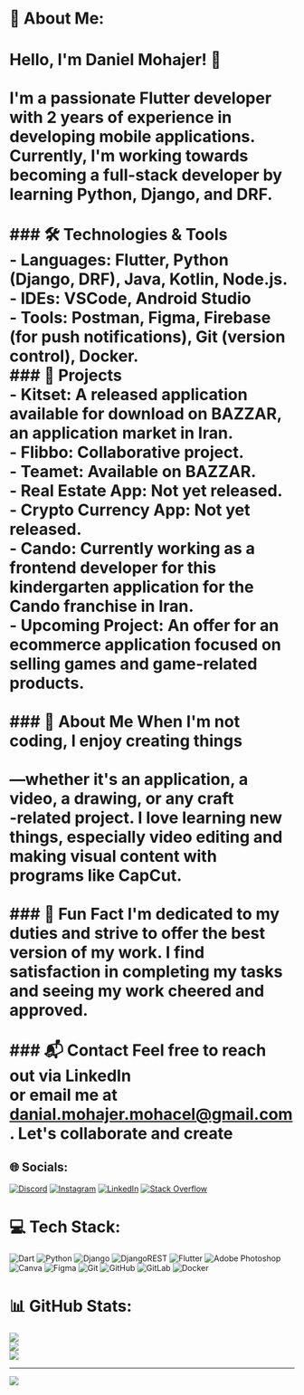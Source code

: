 # 💫 About Me:
# Hello, I'm Daniel Mohajer! 👋<br><br>I'm a passionate Flutter developer with 2 years of experience in developing mobile applications.<br>Currently, I'm working towards becoming a full-stack developer by learning Python, Django, and DRF.<br><br>### 🛠️ Technologies & Tools<br>- Languages: Flutter, Python (Django, DRF), Java, Kotlin, Node.js.<br>- IDEs: VSCode, Android Studio <br>- Tools: Postman, Figma, Firebase (for push notifications), Git (version control), Docker.<br>### 🚀 Projects <br>- Kitset: A released application available for download on BAZZAR, an application market in Iran. <br>- Flibbo: Collaborative project. <br>- Teamet: Available on BAZZAR. <br>- Real Estate App: Not yet released. <br>- Crypto Currency App: Not yet released. <br>- Cando: Currently working as a frontend developer for this kindergarten application for the Cando franchise in Iran. <br>- Upcoming Project: An offer for an ecommerce application focused on selling games and game-related products. <br><br>### 🌱 About Me When I'm not coding, I enjoy creating things<br><br>—whether it's an application, a video, a drawing, or any craft<br>-related project. I love learning new things, especially video editing and making visual content with programs like CapCut.<br><br>### 🎉 Fun Fact I'm dedicated to my duties and strive to offer the best version of my work. I find satisfaction in completing my tasks and seeing my work cheered and approved. <br><br>### 📬 Contact Feel free to reach out via LinkedIn <br>or email me at danial.mohajer.mohacel@gmail.com. Let's collaborate and create


## 🌐 Socials:
[![Discord](https://img.shields.io/badge/Discord-%237289DA.svg?logo=discord&logoColor=white)](https://discord.gg/diablo6964) [![Instagram](https://img.shields.io/badge/Instagram-%23E4405F.svg?logo=Instagram&logoColor=white)](https://instagram.com/dannymohajer) [![LinkedIn](https://img.shields.io/badge/LinkedIn-%230077B5.svg?logo=linkedin&logoColor=white)](https://linkedin.com/in/daniel-mohajer) [![Stack Overflow](https://img.shields.io/badge/-Stackoverflow-FE7A16?logo=stack-overflow&logoColor=white)](https://stackoverflow.com/users/daniel-mohajer) 

# 💻 Tech Stack:
![Dart](https://img.shields.io/badge/dart-%230175C2.svg?style=flat&logo=dart&logoColor=white) ![Python](https://img.shields.io/badge/python-3670A0?style=flat&logo=python&logoColor=ffdd54) ![Django](https://img.shields.io/badge/django-%23092E20.svg?style=flat&logo=django&logoColor=white) ![DjangoREST](https://img.shields.io/badge/DJANGO-REST-ff1709?style=flat&logo=django&logoColor=white&color=ff1709&labelColor=gray) ![Flutter](https://img.shields.io/badge/Flutter-%2302569B.svg?style=flat&logo=Flutter&logoColor=white) ![Adobe Photoshop](https://img.shields.io/badge/adobe%20photoshop-%2331A8FF.svg?style=flat&logo=adobe%20photoshop&logoColor=white) ![Canva](https://img.shields.io/badge/Canva-%2300C4CC.svg?style=flat&logo=Canva&logoColor=white) ![Figma](https://img.shields.io/badge/figma-%23F24E1E.svg?style=flat&logo=figma&logoColor=white) ![Git](https://img.shields.io/badge/git-%23F05033.svg?style=flat&logo=git&logoColor=white) ![GitHub](https://img.shields.io/badge/github-%23121011.svg?style=flat&logo=github&logoColor=white) ![GitLab](https://img.shields.io/badge/gitlab-%23181717.svg?style=flat&logo=gitlab&logoColor=white) ![Docker](https://img.shields.io/badge/docker-%230db7ed.svg?style=flat&logo=docker&logoColor=white)
# 📊 GitHub Stats:
![](https://github-readme-stats.vercel.app/api?username=DannyMohajer&theme=dark&hide_border=true&include_all_commits=true&count_private=true)<br/>
![](https://github-readme-streak-stats.herokuapp.com/?user=DannyMohajer&theme=dark&hide_border=true)<br/>
![](https://github-readme-stats.vercel.app/api/top-langs/?username=DannyMohajer&theme=dark&hide_border=true&include_all_commits=true&count_private=true&layout=compact)

---
[![](https://visitcount.itsvg.in/api?id=DannyMohajer&icon=0&color=0)](https://visitcount.itsvg.in)

<!-- Proudly created with GPRM ( https://gprm.itsvg.in ) -->
